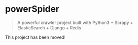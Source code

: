 # powerSpider

> A powerful crawler project built with Python3 + Scrapy + ElasticSearch + Django + Redis

This project has been moved!

